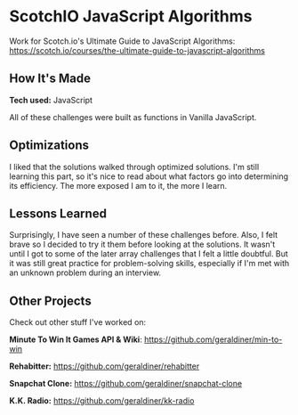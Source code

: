 # ScotchIO JavaScript Algorithms

Work for Scotch.io's Ultimate Guide to JavaScript Algorithms: https://scotch.io/courses/the-ultimate-guide-to-javascript-algorithms

## How It's Made

**Tech used:** JavaScript

All of these challenges were built as functions in Vanilla JavaScript.

## Optimizations

I liked that the solutions walked through optimized solutions. I'm still learning this part, so it's nice to read about what factors go into determining its efficiency. The more exposed I am to it, the more I learn.

## Lessons Learned

Surprisingly, I have seen a number of these challenges before. Also, I felt brave so I decided to try it them before looking at the solutions. It wasn't until I got to some of the later array challenges that I felt a little doubtful. But it was still great practice for problem-solving skills, especially if I'm met with an unknown problem during an interview.







## Other Projects

Check out other stuff I've worked on:

**Minute To Win It Games API & Wiki**: https://github.com/geraldiner/min-to-win

**Rehabitter:** https://github.com/geraldiner/rehabitter

**Snapchat Clone:** https://github.com/geraldiner/snapchat-clone

**K.K. Radio:** https://github.com/geraldiner/kk-radio
